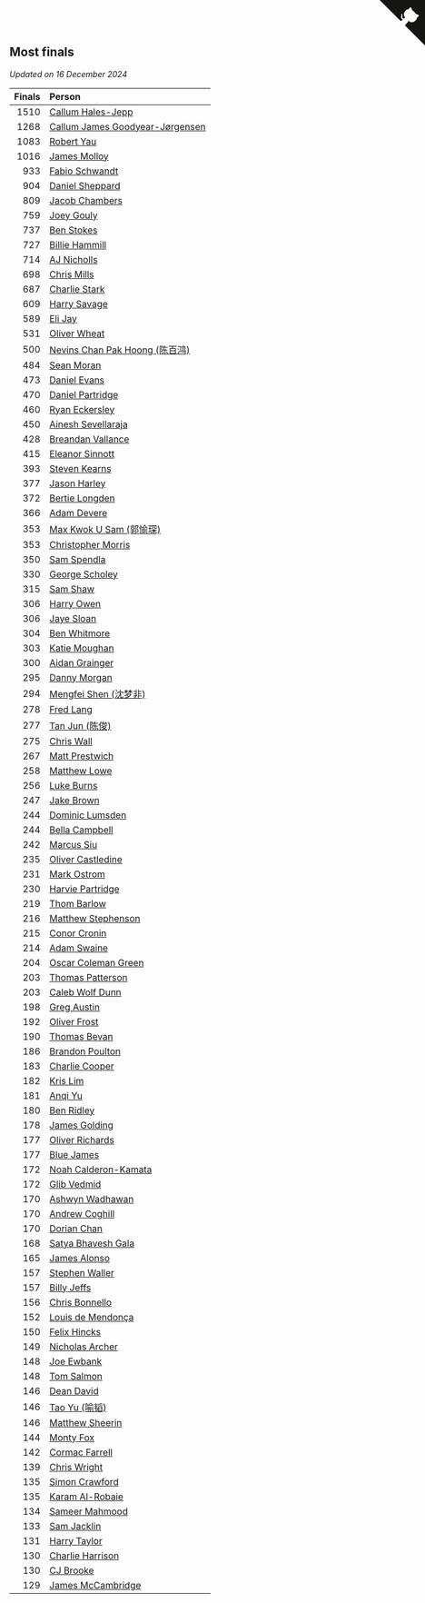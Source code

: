 ## Most finals

*Updated on 16 December 2024*

| Finals | Person |
| ---: | :--- |
| 1510 | [Callum Hales-Jepp](https://www.worldcubeassociation.org/persons/2012HALE01) |
| 1268 | [Callum James Goodyear-Jørgensen](https://www.worldcubeassociation.org/persons/2012GOOD02) |
| 1083 | [Robert Yau](https://www.worldcubeassociation.org/persons/2009YAUR01) |
| 1016 | [James Molloy](https://www.worldcubeassociation.org/persons/2011MOLL01) |
| 933 | [Fabio Schwandt](https://www.worldcubeassociation.org/persons/2014SCHW02) |
| 904 | [Daniel Sheppard](https://www.worldcubeassociation.org/persons/2009SHEP01) |
| 809 | [Jacob Chambers](https://www.worldcubeassociation.org/persons/2017CHAM09) |
| 759 | [Joey Gouly](https://www.worldcubeassociation.org/persons/2007GOUL01) |
| 737 | [Ben Stokes](https://www.worldcubeassociation.org/persons/2018STOK01) |
| 727 | [Billie Hammill](https://www.worldcubeassociation.org/persons/2015HAMM01) |
| 714 | [AJ Nicholls](https://www.worldcubeassociation.org/persons/2015NICH04) |
| 698 | [Chris Mills](https://www.worldcubeassociation.org/persons/2014MILL04) |
| 687 | [Charlie Stark](https://www.worldcubeassociation.org/persons/2014STAR05) |
| 609 | [Harry Savage](https://www.worldcubeassociation.org/persons/2013SAVA01) |
| 589 | [Eli Jay](https://www.worldcubeassociation.org/persons/2014JAYE01) |
| 531 | [Oliver Wheat](https://www.worldcubeassociation.org/persons/2016WHEA01) |
| 500 | [Nevins Chan Pak Hoong (陈百鸿)](https://www.worldcubeassociation.org/persons/2010CHAN20) |
| 484 | [Sean Moran](https://www.worldcubeassociation.org/persons/2016MORA24) |
| 473 | [Daniel Evans](https://www.worldcubeassociation.org/persons/2016EVAN06) |
| 470 | [Daniel Partridge](https://www.worldcubeassociation.org/persons/2022PART02) |
| 460 | [Ryan Eckersley](https://www.worldcubeassociation.org/persons/2019ECKE02) |
| 450 | [Ainesh Sevellaraja](https://www.worldcubeassociation.org/persons/2012SEVE01) |
| 428 | [Breandan Vallance](https://www.worldcubeassociation.org/persons/2007VALL01) |
| 415 | [Eleanor Sinnott](https://www.worldcubeassociation.org/persons/2016SINN01) |
| 393 | [Steven Kearns](https://www.worldcubeassociation.org/persons/2015KEAR01) |
| 377 | [Jason Harley](https://www.worldcubeassociation.org/persons/2016HARL01) |
| 372 | [Bertie Longden](https://www.worldcubeassociation.org/persons/2014LONG06) |
| 366 | [Adam Devere](https://www.worldcubeassociation.org/persons/2018DEVE02) |
| 353 | [Max Kwok U Sam (郭愉琛)](https://www.worldcubeassociation.org/persons/2018SAMK01) |
| 353 | [Christopher Morris](https://www.worldcubeassociation.org/persons/2013MORR03) |
| 350 | [Sam Spendla](https://www.worldcubeassociation.org/persons/2015SPEN01) |
| 330 | [George Scholey](https://www.worldcubeassociation.org/persons/2015SCHO05) |
| 315 | [Sam Shaw](https://www.worldcubeassociation.org/persons/2016SHAW02) |
| 306 | [Harry Owen](https://www.worldcubeassociation.org/persons/2017OWEN01) |
| 306 | [Jaye Sloan](https://www.worldcubeassociation.org/persons/2022SLOA01) |
| 304 | [Ben Whitmore](https://www.worldcubeassociation.org/persons/2009WHIT01) |
| 303 | [Katie Moughan](https://www.worldcubeassociation.org/persons/2017DAVI03) |
| 300 | [Aidan Grainger](https://www.worldcubeassociation.org/persons/2018GRAI01) |
| 295 | [Danny Morgan](https://www.worldcubeassociation.org/persons/2019MORG10) |
| 294 | [Mengfei Shen (沈梦非)](https://www.worldcubeassociation.org/persons/2018SHEN07) |
| 278 | [Fred Lang](https://www.worldcubeassociation.org/persons/2016LANG12) |
| 277 | [Tan Jun (陈俊)](https://www.worldcubeassociation.org/persons/2018JUNT01) |
| 275 | [Chris Wall](https://www.worldcubeassociation.org/persons/2011WALL02) |
| 267 | [Matt Prestwich](https://www.worldcubeassociation.org/persons/2016PRES04) |
| 258 | [Matthew Lowe](https://www.worldcubeassociation.org/persons/2014LOWE01) |
| 256 | [Luke Burns](https://www.worldcubeassociation.org/persons/2020BURN06) |
| 247 | [Jake Brown](https://www.worldcubeassociation.org/persons/2020BROW01) |
| 244 | [Dominic Lumsden](https://www.worldcubeassociation.org/persons/2016LUMS01) |
| 244 | [Bella Campbell](https://www.worldcubeassociation.org/persons/2018CAMP17) |
| 242 | [Marcus Siu](https://www.worldcubeassociation.org/persons/2016SIUM01) |
| 235 | [Oliver Castledine](https://www.worldcubeassociation.org/persons/2018CAST08) |
| 231 | [Mark Ostrom](https://www.worldcubeassociation.org/persons/2017OSTR01) |
| 230 | [Harvie Partridge](https://www.worldcubeassociation.org/persons/2015PART04) |
| 219 | [Thom Barlow](https://www.worldcubeassociation.org/persons/2006BARL01) |
| 216 | [Matthew Stephenson](https://www.worldcubeassociation.org/persons/2022STEP04) |
| 215 | [Conor Cronin](https://www.worldcubeassociation.org/persons/2013CRON01) |
| 214 | [Adam Swaine](https://www.worldcubeassociation.org/persons/2017SWAI01) |
| 204 | [Oscar Coleman Green](https://www.worldcubeassociation.org/persons/2018GREE09) |
| 203 | [Thomas Patterson](https://www.worldcubeassociation.org/persons/2014PATT02) |
| 203 | [Caleb Wolf Dunn](https://www.worldcubeassociation.org/persons/2022DUNN03) |
| 198 | [Greg Austin](https://www.worldcubeassociation.org/persons/2006AUST01) |
| 192 | [Oliver Frost](https://www.worldcubeassociation.org/persons/2012FROS01) |
| 190 | [Thomas Bevan](https://www.worldcubeassociation.org/persons/2017BEVA01) |
| 186 | [Brandon Poulton](https://www.worldcubeassociation.org/persons/2019POUL02) |
| 183 | [Charlie Cooper](https://www.worldcubeassociation.org/persons/2007COOP01) |
| 182 | [Kris Lim](https://www.worldcubeassociation.org/persons/2022LIMK01) |
| 181 | [Anqi Yu](https://www.worldcubeassociation.org/persons/2018YUAN02) |
| 180 | [Ben Ridley](https://www.worldcubeassociation.org/persons/2016RIDL01) |
| 178 | [James Golding](https://www.worldcubeassociation.org/persons/2017GOLD02) |
| 177 | [Oliver Richards](https://www.worldcubeassociation.org/persons/2022RICH02) |
| 177 | [Blue James](https://www.worldcubeassociation.org/persons/2022JAME01) |
| 172 | [Noah Calderon-Kamata](https://www.worldcubeassociation.org/persons/2022CALD07) |
| 172 | [Glib Vedmid](https://www.worldcubeassociation.org/persons/2016VEDM01) |
| 170 | [Ashwyn Wadhawan](https://www.worldcubeassociation.org/persons/2022WADH02) |
| 170 | [Andrew Coghill](https://www.worldcubeassociation.org/persons/2009COGH01) |
| 170 | [Dorian Chan](https://www.worldcubeassociation.org/persons/2023DORI01) |
| 168 | [Satya Bhavesh Gala](https://www.worldcubeassociation.org/persons/2022GALA03) |
| 165 | [James Alonso](https://www.worldcubeassociation.org/persons/2018ALON07) |
| 157 | [Stephen Waller](https://www.worldcubeassociation.org/persons/2017WALL12) |
| 157 | [Billy Jeffs](https://www.worldcubeassociation.org/persons/2012JEFF01) |
| 156 | [Chris Bonnello](https://www.worldcubeassociation.org/persons/2019BONN05) |
| 152 | [Louis de Mendonça](https://www.worldcubeassociation.org/persons/2013MEND03) |
| 150 | [Felix Hincks](https://www.worldcubeassociation.org/persons/2022HINC01) |
| 149 | [Nicholas Archer](https://www.worldcubeassociation.org/persons/2020ARCH01) |
| 148 | [Joe Ewbank](https://www.worldcubeassociation.org/persons/2015EWBA01) |
| 148 | [Tom Salmon](https://www.worldcubeassociation.org/persons/2015SALM03) |
| 146 | [Dean David](https://www.worldcubeassociation.org/persons/2022DAVI06) |
| 146 | [Tao Yu (喻韬)](https://www.worldcubeassociation.org/persons/2012YUTA01) |
| 146 | [Matthew Sheerin](https://www.worldcubeassociation.org/persons/2009SHEE01) |
| 144 | [Monty Fox](https://www.worldcubeassociation.org/persons/2023FOXM01) |
| 142 | [Cormac Farrell](https://www.worldcubeassociation.org/persons/2016FARR01) |
| 139 | [Chris Wright](https://www.worldcubeassociation.org/persons/2011WRIG01) |
| 135 | [Simon Crawford](https://www.worldcubeassociation.org/persons/2008CRAW01) |
| 135 | [Karam Al-Robaie](https://www.worldcubeassociation.org/persons/2016ALRO01) |
| 134 | [Sameer Mahmood](https://www.worldcubeassociation.org/persons/2013MAHM02) |
| 133 | [Sam Jacklin](https://www.worldcubeassociation.org/persons/2015JACK04) |
| 131 | [Harry Taylor](https://www.worldcubeassociation.org/persons/2014TAYL06) |
| 130 | [Charlie Harrison](https://www.worldcubeassociation.org/persons/2017HARR08) |
| 130 | [CJ Brooke](https://www.worldcubeassociation.org/persons/2022BROO02) |
| 129 | [James McCambridge](https://www.worldcubeassociation.org/persons/2019MCCA09) |


<a href="https://github.com/simonkellly/wca_statistics_uk" class="github-corner" aria-label="View source on Github"><svg width="80" height="80" viewBox="0 0 250 250" style="fill:#151513; color:#fff; position: absolute; top: 0; border: 0; right: 0;" aria-hidden="true"><path d="M0,0 L115,115 L130,115 L142,142 L250,250 L250,0 Z"></path><path d="M128.3,109.0 C113.8,99.7 119.0,89.6 119.0,89.6 C122.0,82.7 120.5,78.6 120.5,78.6 C119.2,72.0 123.4,76.3 123.4,76.3 C127.3,80.9 125.5,87.3 125.5,87.3 C122.9,97.6 130.6,101.9 134.4,103.2" fill="currentColor" style="transform-origin: 130px 106px;" class="octo-arm"></path><path d="M115.0,115.0 C114.9,115.1 118.7,116.5 119.8,115.4 L133.7,101.6 C136.9,99.2 139.9,98.4 142.2,98.6 C133.8,88.0 127.5,74.4 143.8,58.0 C148.5,53.4 154.0,51.2 159.7,51.0 C160.3,49.4 163.2,43.6 171.4,40.1 C171.4,40.1 176.1,42.5 178.8,56.2 C183.1,58.6 187.2,61.8 190.9,65.4 C194.5,69.0 197.7,73.2 200.1,77.6 C213.8,80.2 216.3,84.9 216.3,84.9 C212.7,93.1 206.9,96.0 205.4,96.6 C205.1,102.4 203.0,107.8 198.3,112.5 C181.9,128.9 168.3,122.5 157.7,114.1 C157.9,116.9 156.7,120.9 152.7,124.9 L141.0,136.5 C139.8,137.7 141.6,141.9 141.8,141.8 Z" fill="currentColor" class="octo-body"></path></svg></a><style>.github-corner:hover .octo-arm{animation:octocat-wave 560ms ease-in-out}@keyframes octocat-wave{0%,100%{transform:rotate(0)}20%,60%{transform:rotate(-25deg)}40%,80%{transform:rotate(10deg)}}@media (max-width:500px){.github-corner:hover .octo-arm{animation:none}.github-corner .octo-arm{animation:octocat-wave 560ms ease-in-out}}</style>
